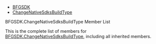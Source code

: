   - [BFGSDK](namespace_b_f_g_s_d_k.html)
  - [ChangeNativeSdksBuildType](class_b_f_g_s_d_k_1_1_change_native_sdks_build_type.html)

BFGSDK.ChangeNativeSdksBuildType Member List

This is the complete list of members for
[BFGSDK.ChangeNativeSdksBuildType](class_b_f_g_s_d_k_1_1_change_native_sdks_build_type.html),
including all inherited members.
